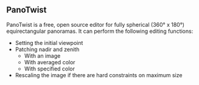 ## PanoTwist
PanoTwist is a free, open source editor for fully spherical (360° x 180°) equirectangular panoramas. It can perform the following editing functions:
* Setting the initial viewpoint
* Patching nadir and zenith
  * With an image
  * With averaged color
  * With specified color
* Rescaling the image if there are hard constraints on maximum size


